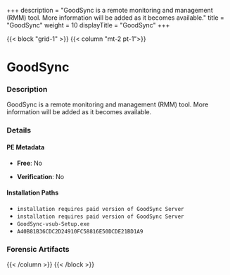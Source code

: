 +++
description = "GoodSync is a remote monitoring and management (RMM) tool. More information will be added as it becomes available."
title = "GoodSync"
weight = 10
displayTitle = "GoodSync"
+++


{{< block "grid-1" >}}
{{< column "mt-2 pt-1">}}

# GoodSync


### Description

GoodSync is a remote monitoring and management (RMM) tool. More information will be added as it becomes available.




### Details


#### PE Metadata


- **Free**: No

- **Verification**: No




#### Installation Paths
- `installation requires paid version of GoodSync Server`
- `installation requires paid version of GoodSync Server`
- `GoodSync-vsub-Setup.exe`
- `A40B81B36CDC2D24910FC58816E50DCDE21BD1A9`

### Forensic Artifacts










{{< /column >}}
{{< /block >}}
